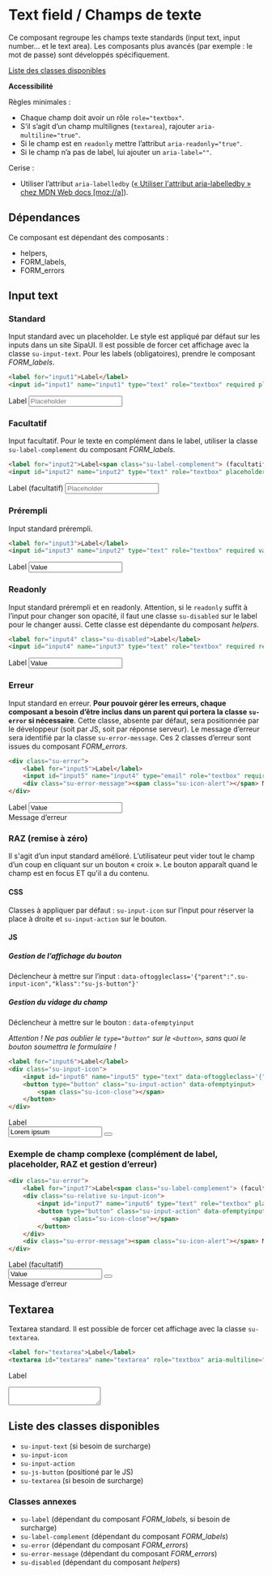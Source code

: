 # Text field / Champs de texte

Ce composant regroupe les champs texte standards (input text, input number… et le text area). Les composants plus avancés (par exemple&nbsp;: le mot de passe) sont développés spécifiquement.

<a href="#liste-classes" target="_self" class="su-link-button">Liste des classes disponibles</a>

**Accessibilité**

Règles minimales&nbsp;:
- Chaque champ doit avoir un rôle `role="textbox"`.
- S’il s’agit d’un champ multilignes (`textarea`), rajouter `aria-multiline="true"`.
- Si le champ est en `readonly` mettre l’attribut `aria-readonly="true"`.
- Si le champ n’a pas de label, lui ajouter un `aria-label=""`.

Cerise&nbsp;:
- Utiliser l’attribut `aria-labelledby` (<a href="https://developer.mozilla.org/fr/docs/Accessibilité/ARIA/Techniques_ARIA/Utiliser_l_attribut_aria-labelledby" target="_blank" rel="noopener" class="su-link">«&nbsp;Utiliser l'attribut aria-labelledby&nbsp;» chez MDN Web docs [moz://a]</a>).

<div class="alerte su-margin-top-xl">
	<h2>Dépendances</h2>
	<p class="su-margin-0">Ce composant est dépendant des composants&nbsp;:</p>
	<ul>
		<li>helpers,</li>
		<li>FORM_labels,</li>
		<li>FORM_errors</li>
	</ul>
</div>

<!-- STORY -->

## Input text


### Standard
Input standard avec un placeholder. Le style est appliqué par défaut sur les inputs dans un site SipaUI. Il est possible de forcer cet affichage avec la classe `su-input-text`. Pour les labels (obligatoires), prendre le composant *FORM_labels*.

```html
<label for="input1">Label</label>
<input id="input1" name="input1" type="text" role="textbox" required placeholder="Placeholder">
```
<label for="input1">Label</label>
<input id="input1" name="input1" type="text" role="textbox" required placeholder="Placeholder">

### Facultatif
Input facultatif. Pour le texte en complément dans le label, utiliser la classe `su-label-complement` du composant *FORM_labels*.
```html
<label for="input2">Label<span class="su-label-complement"> (facultatif)</span></label>
<input id="input2" name="input2" type="text" role="textbox" placeholder="Placeholder">
```
<label for="input2">Label<span class="su-label-complement"> (facultatif)</span></label>
<input id="input2" name="input2" type="text" role="textbox" placeholder="Placeholder">

### Prérempli
Input standard prérempli.
```html
<label for="input3">Label</label>
<input id="input3" name="input2" type="text" role="textbox" required value="Value">
```
<label for="input3">Label</label>
<input id="input3" name="input2" type="text" role="textbox" required value="Value">

### Readonly
Input standard prérempli et en readonly. Attention, si le `readonly` suffit à l’input pour changer son opacité, il faut une classe `su-disabled` sur le label pour le changer aussi. Cette classe est dépendante du composant *helpers*.
```html
<label for="input4" class="su-disabled">Label</label>
<input id="input4" name="input3" type="text" role="textbox" required readonly aria-readonly="true" value="Value">
```
<label for="input4" class="su-disabled">Label</label>
<input id="input4" name="input3" type="text" role="textbox" required readonly aria-readonly="true" value="Value">

### Erreur
Input standard en erreur. **Pour pouvoir gérer les erreurs, chaque composant a besoin d’être inclus dans un parent qui portera la classe `su-error` si nécessaire**. Cette classe, absente par défaut, sera positionnée par le développeur (soit par JS, soit par réponse serveur). Le message d’erreur sera identifié par la classe `su-error-message`. Ces 2 classes d’erreur sont issues du composant *FORM_errors*.

```html
<div class="su-error">
	<label for="input5">Label</label>
	<input id="input5" name="input4" type="email" role="textbox" required value="Value">
	<div class="su-error-message"><span class="su-icon-alert"></span> Message d’erreur</div>
</div>
```
<div class="su-error">
	<label for="input5">Label</label>
	<input id="input5" name="input4" type="email" role="textbox" required value="Value">
	<div class="su-error-message"><span class="su-icon-alert"></span> Message d’erreur</div>
</div>

### RAZ (remise à zéro)

Il s'agit d’un input standard amélioré. L’utilisateur peut vider tout le champ d’un coup en cliquant sur un bouton «&nbsp;croix&nbsp;». Le bouton apparaît quand le champ est en focus ET qu'il a du contenu.

#### CSS
Classes à appliquer par défaut&nbsp;: `su-input-icon` sur l’input pour réserver la place à droite et `su-input-action` sur le bouton.

#### JS

##### Gestion de l’affichage du bouton
Déclencheur à mettre sur l’input&nbsp;: `data-oftoggleclass='{"parent":".su-input-icon","klass":"su-js-button"}'`

##### Gestion du vidage du champ
Déclencheur à mettre sur le bouton&nbsp;: `data-ofemptyinput`

*Attention&nbsp;! Ne pas oublier le `type="button"` sur le `<button>`, sans quoi le bouton soumettra le formulaire&nbsp;!*

```html
<label for="input6">Label</label>
<div class="su-input-icon">
	<input id="input6" name="input5" type="text" data-oftoggleclass='{"parent":".su-input-icon","klass":"su-js-button"}' role="textbox" placeholder="Placeholder" required required value="Lorem ipsum">
	<button type="button" class="su-input-action" data-ofemptyinput>
		<span class="su-icon-close"></span>
	</button>
</div>
```

<div><!-- échappement markdown -->
<label for="input6">Label</label>
<div class="su-input-icon">
	<input id="input6" name="input5" type="text" data-oftoggleclass='{"parent":".su-input-icon","klass":"su-js-button"}' role="textbox" placeholder="Placeholder" required value="Lorem ipsum">
	<button type="button" class="su-input-action" data-ofemptyinput>
		<span class="su-icon-close"></span>
	</button>
</div>
</div>


### Exemple de champ complexe (complément de label, placeholder, RAZ et gestion d’erreur)

```html
<div class="su-error">
	<label for="input7">Label<span class="su-label-complement"> (facultatif)</span></label>
	<div class="su-relative su-input-icon">
		<input id="input7" name="input6" type="text" role="textbox" placeholder="Placeholder" data-oftoggleclass='{"parent":".su-input-icon","klass":"su-js-button"}' required value="Value">
		<button type="button" class="su-input-action" data-ofemptyinput>
			<span class="su-icon-close"></span>
		</button>
	</div>
	<div class="su-error-message"><span class="su-icon-alert"></span> Message d’erreur</div>
</div>
```

<div class="su-error">
	<label for="input7">Label<span class="su-label-complement"> (facultatif)</span></label>
	<div class="su-relative su-input-icon">
		<input id="input7" name="input6" type="text" role="textbox" placeholder="Placeholder" data-oftoggleclass='{"parent":".su-input-icon","klass":"su-js-button"}' required value="Value">
		<button type="button" class="su-input-action" data-ofemptyinput>
			<span class="su-icon-close"></span>
		</button>
	</div>
	<div class="su-error-message"><span class="su-icon-alert"></span> Message d’erreur</div>
</div>

## Textarea
Textarea standard. Il est possible de forcer cet affichage avec la classe `su-textarea`.
```html
<label for="textarea">Label</label>
<textarea id="textarea" name="textarea" role="textbox" aria-multiline="true" required></textarea>
```
<label for="textarea">Label</label>
<textarea id="textarea" required></textarea>

<div id="liste-classes">

## Liste des classes disponibles
- `su-input-text` (si besoin de surcharge)
- `su-input-icon`
- `su-input-action`
- `su-js-button` (positioné par le JS)
- `su-textarea` (si besoin de surcharge)

### Classes annexes
- `su-label` (dépendant du composant *FORM_labels*, si besoin de surcharge)
- `su-label-complement` (dépendant du composant *FORM_labels*)
- `su-error` (dépendant du composant *FORM_errors*)
- `su-error-message` (dépendant du composant *FORM_errors*)
- `su-disabled` (dépendant du composant *helpers*)

</div>
